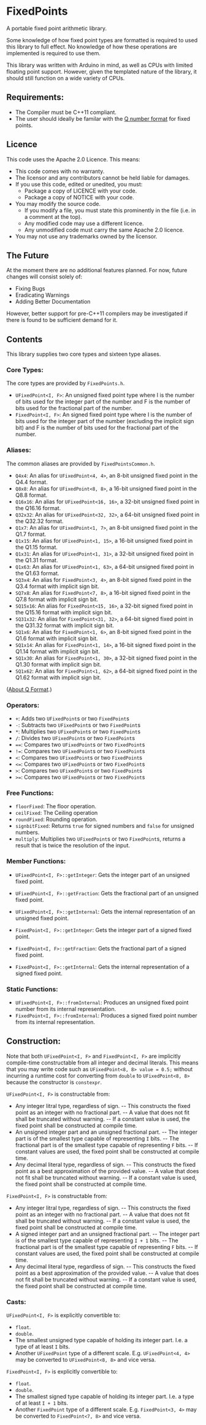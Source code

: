 # FixedPoints
A portable fixed point arithmetic library.

Some knowledge of how fixed point types are formatted is required to used this library to full effect.
No knowledge of how these operations are implemented is required to use them.

This library was written with Arduino in mind, as well as CPUs with limited floating point support.
However, given the templated nature of the library, it should still function on a wide variety of CPUs.

## Requirements:

- The Compiler must be C++11 compliant.
- The user should ideally be familar with the [Q number format](https://en.wikipedia.org/wiki/Q_(number_format)) for fixed points.

## Licence

This code uses the Apache 2.0 Licence.
This means:

- This code comes with no warranty.
- The licensor and any contributors cannot be held liable for damages.
- If you use this code, edited or unedited, you must:
  - Package a copy of LICENCE with your code.
  - Package a copy of NOTICE with your code.
- You may modify the source code.
  - If you modify a file, you must state this prominently in the file (i.e. in a comment at the top).
  - Any modified code may use a different licence.
  - Any unmodified code must carry the same Apache 2.0 licence.
- You may not use any trademarks owned by the licensor.

## The Future

At the moment there are no additional features planned.
For now, future changes will consist solely of:
- Fixing Bugs
- Eradicating Warnings
- Adding Better Documentation

However, better support for pre-C++11 compilers may be investigated if there is found to be sufficient demand for it.

## Contents
This library supplies two core types and sixteen type aliases.

### Core Types:
The core types are provided by `FixedPoints.h`.

- `UFixedPoint<I, F>`: An unsigned fixed point type where I is the number of bits used for the integer part of the number and F is the number of bits used for the fractional part of the number.  
- `FixedPoint<I, F>`: An signed fixed point type where I is the number of bits used for the integer part of the number (excluding the implicit sign bit) and F is the number of bits used for the fractional part of the number.

### Aliases:
The common aliases are provided by `FixedPointsCommon.h`.

- `Q4x4`: An alias for `UFixedPoint<4, 4>`, an 8-bit unsigned fixed point in the Q4.4 format.
- `Q8x8`: An alias for `UFixedPoint<8, 8>`, a 16-bit unsigned fixed point in the Q8.8 format.
- `Q16x16`: An alias for `UFixedPoint<16, 16>`, a 32-bit unsigned fixed point in the Q16.16 format.
- `Q32x32`: An alias for `UFixedPoint<32, 32>`, a 64-bit unsigned fixed point in the Q32.32 format.
- `Q1x7`: An alias for `UFixedPoint<1, 7>`, an 8-bit unsigned fixed point in the Q1.7 format.
- `Q1x15`: An alias for `UFixedPoint<1, 15>`, a 16-bit unsigned fixed point in the Q1.15 format.
- `Q1x31`: An alias for `UFixedPoint<1, 31>`, a 32-bit unsigned fixed point in the Q1.31 format.
- `Q1x63`: An alias for `UFixedPoint<1, 63>`, a 64-bit unsigned fixed point in the Q1.63 format.
- `SQ3x4`: An alias for `FixedPoint<3, 4>`, an 8-bit signed fixed point in the Q3.4 format with implicit sign bit.
- `SQ7x8`: An alias for `FixedPoint<7, 8>`, a 16-bit signed fixed point in the Q7.8 format with implicit sign bit.
- `SQ15x16`: An alias for `FixedPoint<15, 16>`, a 32-bit signed fixed point in the Q15.16 format with implicit sign bit.
- `SQ31x32`: An alias for `FixedPoint<31, 32>`, a 64-bit signed fixed point in the Q31.32 format with implicit sign bit.
- `SQ1x6`: An alias for `FixedPoint<1, 6>`, an 8-bit signed fixed point in the Q1.6 format with implicit sign bit.
- `SQ1x14`: An alias for `FixedPoint<1, 14>`, a 16-bit signed fixed point in the Q1.14 format with implicit sign bit.
- `SQ1x30`: An alias for `FixedPoint<1, 30>`, a 32-bit signed fixed point in the Q1.30 format with implicit sign bit.
- `SQ1x62`: An alias for `FixedPoint<1, 62>`, a 64-bit signed fixed point in the Q1.62 format with implicit sign bit.

([About Q Format](https://en.wikipedia.org/wiki/Q_(number_format)).)

### Operators:

- `+`: Adds two `UFixedPoint`s or two `FixedPoint`s
- `-`: Subtracts two `UFixedPoint`s or two `FixedPoint`s
- `*`: Multiplies two `UFixedPoint`s or two `FixedPoint`s
- `/`: Divides two `UFixedPoint`s or two `FixedPoint`s
- `==`: Compares two `UFixedPoint`s or two `FixedPoint`s
- `!=`: Compares two `UFixedPoint`s or two `FixedPoint`s
- `<`: Compares two `UFixedPoint`s or two `FixedPoint`s
- `<=`: Compares two `UFixedPoint`s or two `FixedPoint`s
- `>`: Compares two `UFixedPoint`s or two `FixedPoint`s
- `>=`: Compares two `UFixedPoint`s or two `FixedPoint`s

### Free Functions:

- `floorFixed`: The floor operation.
- `ceilFixed`: The Ceiling operation
- `roundFixed`: Rounding operation.
- `signbitFixed`: Returns `true` for signed numbers and `false` for unsigned numbers.
- `multiply`: Multiplies two `UFixedPoint`s or two `FixedPoint`s, returns a result that is twice the resolution of the input.

### Member Functions:

- `UFixedPoint<I, F>::getInteger`: Gets the integer part of an unsigned fixed point.
- `UFixedPoint<I, F>::getFraction`: Gets the fractional part of an unsigned fixed point.
- `UFixedPoint<I, F>::getInternal`: Gets the internal representation of an unsigned fixed point.

- `FixedPoint<I, F>::getInteger`: Gets the integer part of a signed fixed point.
- `FixedPoint<I, F>::getFraction`: Gets the fractional part of a signed fixed point.
- `FixedPoint<I, F>::getInternal`: Gets the internal representation of a signed fixed point.

### Static Functions:

- `UFixedPoint<I, F>::fromInternal`: Produces an unsigned fixed point number from its internal representation.
- `FixedPoint<I, F>::fromInternal`: Produces a signed fixed point number from its internal representation.

## Construction:

Note that both `UFixedPoint<I, F>` and `FixedPoint<I, F>` are implicitly compile-time constructable from all integer and decimal literals. This means that you may write code such as `UFixedPoint<8, 8> value = 0.5;` without incurring a runtime cost for converting from `double` to `UFixedPoint<8, 8>` because the constructor is `constexpr`.

`UFixedPoint<I, F>` is constructable from:
- Any integer litral type, regardless of sign.
-- This constructs the fixed point as an integer with no fractional part.
-- A value that does not fit shall be truncated without warning. 
-- If a constant value is used, the fixed point shall be constructed at compile time.
- An unsigned integer part and an unsigned fractional part.
-- The integer part is of the smallest type capable of representing `I` bits.
-- The fractional part is of the smallest type capable of representing `F` bits.
-- If constant values are used, the fixed point shall be constructed at compile time.
- Any decimal literal type, regardless of sign.
-- This constructs the fixed point as a best approximation of the provided value.
-- A value that does not fit shall be truncated without warning. 
-- If a constant value is used, the fixed point shall be constructed at compile time.

`FixedPoint<I, F>` is constructable from:
- Any integer litral type, regardless of sign.
-- This constructs the fixed point as an integer with no fractional part.
-- A value that does not fit shall be truncated without warning. 
-- If a constant value is used, the fixed point shall be constructed at compile time.
- A signed integer part and an unsigned fractional part.
-- The integer part is of the smallest type capable of representing `I + 1` bits.
-- The fractional part is of the smallest type capable of representing `F` bits.
-- If constant values are used, the fixed point shall be constructed at compile time.
- Any decimal literal type, regardless of sign.
-- This constructs the fixed point as a best approximation of the provided value.
-- A value that does not fit shall be truncated without warning. 
-- If a constant value is used, the fixed point shall be constructed at compile time.

### Casts:

`UFixedPoint<I, F>` is explicitly convertible to:
- `float`.
- `double`.
- The smallest unsigned type capable of holding its integer part. I.e. a type of at least `I` bits.
- Another `UFixedPoint` type of a different scale. E.g. `UFixedPoint<4, 4>` may be converted to `UFixedPoint<8, 8>` and vice versa.

`FixedPoint<I, F>` is explicitly convertible to:
- `float`.
- `double`.
- The smallest signed type capable of holding its integer part. I.e. a type of at least `I + 1` bits.
- Another `FixedPoint` type of a different scale. E.g. `FixedPoint<3, 4>` may be converted to `FixedPoint<7, 8>` and vice versa.


